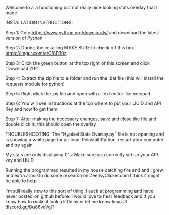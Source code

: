 Welcome to a a functioning but not really nice looking stats overlay that I made


INSTALLATION INSTRUCTIONS:

Step 1: Goto https://www.python.org/downloads/ and download the latest version of Python

Step 2: During the installing MAKE SURE to check off this box https://imgur.com/a/Cf8EB0z

Step 3: Click the green button at the top right of this screen and click "Download ZIP"

Step 4: Extract the zip file to a folder and run the .bat file (this will install the requests module for python)

Step 5: Right click the .py file and open with a text editor like notepad

Step 6: You will see instructions at the top where to put your UUID and API Key and how to get them

Step 7: After making the necessary changes, save and close the file and double click it, this should open the overlay



TROUBLESHOOTING:
The "Hypixel Stats Overlay.py" file is not opening and is showing a white page for an icon: 
	Reinstall Python, restart your computer and try again

My stats are only displaying 0's: 
	Make sure you correctly set up your API key and UUID
	
Running the programmed resulted in my house catching fire and and I grew and extra arm: 
	Go do some research on ZeerkyClicker.com I think it might be able to help



I'm still really new to this sort of thing, I suck at programming and have never posted on github before. I would love to hear feedback and if you know how to make it look a little nicer let me know lmao :3
discord.gg/Bu86veVgjT
